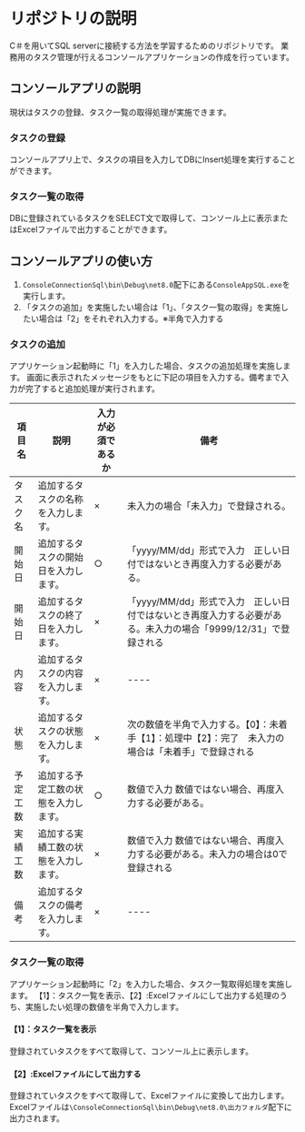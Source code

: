 # リポジトリの説明
C＃を用いてSQL serverに接続する方法を学習するためのリポジトリです。
業務用のタスク管理が行えるコンソールアプリケーションの作成を行っています。

## コンソールアプリの説明
現状はタスクの登録、タスク一覧の取得処理が実施できます。

### タスクの登録
コンソールアプリ上で、タスクの項目を入力してDBにInsert処理を実行することができます。

### タスク一覧の取得
DBに登録されているタスクをSELECT文で取得して、コンソール上に表示またはExcelファイルで出力することができます。

## コンソールアプリの使い方

1. `ConsoleConnectionSql\bin\Debug\net8.0`配下にある`ConsoleAppSQL.exe`を実行します。
2. 「タスクの追加」を実施したい場合は「1」、「タスク一覧の取得」を実施したい場合は「2」をそれぞれ入力する。※半角で入力する

### タスクの追加
アプリケーション起動時に「1」を入力した場合、タスクの追加処理を実施します。
画面に表示されたメッセージをもとに下記の項目を入力する。備考まで入力が完了すると追加処理が実行されます。

| 項目名 | 説明 | 入力が必須であるか | 備考 |
| ---- | ---- | ---- | ---- |
| タスク名 | 追加するタスクの名称を入力します。 | × | 未入力の場合「未入力」で登録される。 |
| 開始日 | 追加するタスクの開始日を入力します。 | ○ | 「yyyy/MM/dd」形式で入力　正しい日付ではないとき再度入力する必要がある。 |
| 開始日 | 追加するタスクの終了日を入力します。 | × | 「yyyy/MM/dd」形式で入力　正しい日付ではないとき再度入力する必要がある。未入力の場合「9999/12/31」で登録される |
| 内容 | 追加するタスクの内容を入力します。 | × | ---- |
| 状態 | 追加するタスクの状態を入力します。 | × | 次の数値を半角で入力する。【0】：未着手【1】：処理中【2】：完了　未入力の場合は「未着手」で登録される |
| 予定工数 | 追加する予定工数の状態を入力します。 | ○ | 数値で入力 数値ではない場合、再度入力する必要がある。|
| 実績工数 | 追加する実績工数の状態を入力します。 | × | 数値で入力 数値ではない場合、再度入力する必要がある。未入力の場合は0で登録される|
| 備考 | 追加するタスクの備考を入力します。 | × | ---- |

### タスク一覧の取得
アプリケーション起動時に「2」を入力した場合、タスク一覧取得処理を実施します。
【1】：タスク一覧を表示、【2】:Excelファイルにして出力する処理のうち、実施したい処理の数値を半角で入力します。

#### 【1】：タスク一覧を表示
登録されていタスクをすべて取得して、コンソール上に表示します。

#### 【2】:Excelファイルにして出力する
登録されていタスクをすべて取得して、Excelファイルに変換して出力します。Excelファイルは`\ConsoleConnectionSql\bin\Debug\net8.0\出力フォルダ`配下に出力されます。
